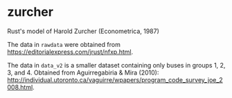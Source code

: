 # zurcher
Rust's model of Harold Zurcher (Econometrica, 1987)

The data in `rawdata` were obtained from https://editorialexpress.com/jrust/nfxp.html.

The data in `data_v2` is a smaller dataset containing only buses in groups 1, 2, 3, and 4. Obtained from Aguirregabiria & Mira (2010): http://individual.utoronto.ca/vaguirre/wpapers/program_code_survey_joe_2008.html.
